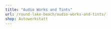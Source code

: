 ```yaml
---
title: "Audio Works and Tints"
url: /round-lake-beach/audio-works-and-tints/
shop: Autowerkstatt
---
```

